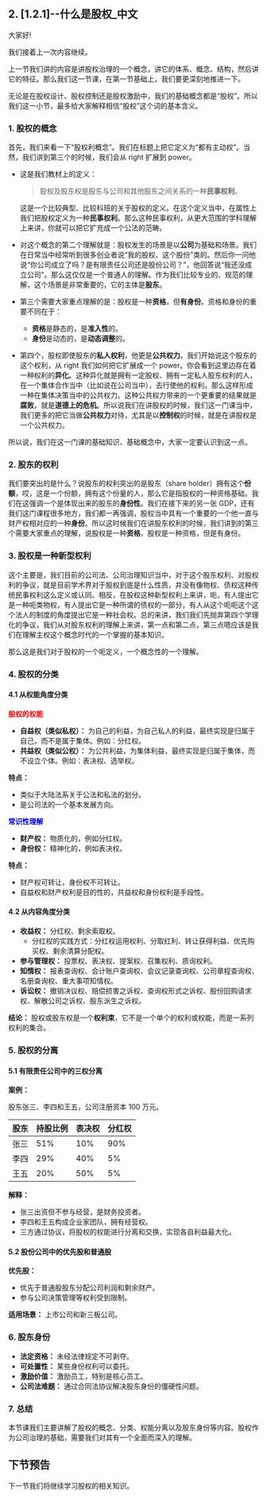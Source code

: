 ## 2. [1.2.1]--什么是股权_中文

大家好!

我们接着上一次内容继续。

上一节我们讲的内容是讲股权治理的一个概念，讲它的体系、概念、结构，然后讲它的特征。那么我们这一节课，在第一节基础上，我们要更深刻地推进一下。

无论是在股权设计、股权控制还是股权激励中，我们的基础概念都是“股权”。所以我们这一小节，最多给大家解释相信“股权”这个词的基本含义。

### 1. 股权的概念

首先，我们来看一下“股权利概念”。我们在标题上把它定义为“都有主动权”。当然，我们讲到第三个的时候，我们会从 right 扩展到 power。

*   这是我们教材上的定义：

    > 股权及股东权是股东与公司和其他股东之间关系的一种**民事权利**。

    这是一个比较典型、比较科班的关于股权的定义。在这个定义当中，在属性上我们把股权定义为一种**民事权利**。那么这种民事权利，从更大范围的学科理解上来讲，你就可以把它扩充成一个公法的范畴。
*   对这个概念的第二个理解就是：股权发生的场景是以**公司**为基础和场景。我们在日常当中经常听到很多创业者说“我的股权、这个股份”类的。然后你一问他说“你公司成立了吗？是有限责任公司还是股份公司？”，他回答说“我还没成立公司”。那么这仅仅是一个普通人的理解。作为我们比较专业的、规范的理解，这个场景是非常重要的，它的主体是**股东**。
*   第三个需要大家重点理解的是：股权是一种**资格**，但**有身份**。资格和身份的重要不同在于：
    *   **资格**是静态的，是**准入性**的。
    *   **身份**是动态的，是**动态调整**的。
*   第四个，股权即使股东的**私人权利**，他更是**公共权力**。我们开始说这个股东的这个权利，从 right 我们如何把它扩展成一个 power。你会看到这里边存在着一种权利的**异化**。这种异化就是拥有一定股权、拥有一定私人股东权利的人，在一个集体合作当中（比如说在公司当中），去行使他的权利，那么这样形成一种在集体决策当中的公共权力。这种公共权力带来的一个更重要的结果就是**腐败**，就是**道德上的危机**。所以说我们在讲股权的时候，我们这一门课当中，我们更多的把它当做**公共权力**对待，尤其是以**控制权**的时候，就是在讲股权是一个公共权力。

所以说，我们在这一门课的基础知识、基础概念中，大家一定要认识到这一点。

### 2. 股东的权利

我们要突出的是什么？说股东的权利突出的是股东（share holder）拥有这个**份额**，哎，这是一个份额，拥有这个份量的人，那么它是指股权的一种资格基础。我们在这强调一个是体现出来的股东的**身份性**。我们在接下来的另一张 GDP，还有我们这门课程很多地方，我们都一再强调，股权当中具有一个重要的一个他一直与财产权相对应的一种**身份**。所以这时候我们在讲股东权利的时候，我们讲到的第三个需要大家重点的理解，说股权是一种**资格**，股权是一种资格，但是有身份。

### 3. 股权是一种新型权利

这个主要是，我们目前的公司法、公司治理知识当中，对于这个股东权利、对股权利的争议，就是目前学术界对于股权到底是什么性质，并没有像物权、债权这种传统民事权利这么定义或认同。相反，在股权这种新型权利上来讲，呃，有人提出它是一种呃类物权，有人提出它是一种所谓的债权的一部分，有人从这个呃呃这个这个法人的制度的角度提出它是一种社会权。总的来讲，我们我们先抛弃第四个学理化的争议，我们从对股东权利的理解上来讲，第一点和第二点，第三点嗯应该是我们在理解主权这个概念时代的一个掌握的基本知识。

那么这是我们对于股权的一个呃定义，一个概念性的一个理解。

### 4. 股权的分类

#### 4.1 从权能角度分类

<span style="color:red">**股权的权能**</span>

*   **自益权（类似私权）：** 为自己的利益，为自己私人的利益，最终实现是归属于自己，而不是属于集体。例如：分红权。
*   **共益权（类似公权）：** 为公共利益，为集体利益，最终实现是归属于集体，而不设立个体。例如：表决权、选举权。

**特点：**

*   类似于大陆法系关于公法和私法的划分。
*   是公司法的一个基本发展方向。

<span style="color:blue">**常识性理解**</span>

*   **财产权：** 物质化的，例如分红权。
*   **身份权：** 精神化的，例如表决权。

**特点：**

*   财产权可转让，身份权不可转让。
*   自益权和财产权利是目的性的，共益权和身份权利是手段性。

#### 4.2 从内容角度分类

*   **收益权：** 分红权、剩余索取权。
    *   分红权的实践方式：分红权运用权利、分取红利、转让获得利益、优先购买权、剩余清算分配权。
*   **参与管理权：** 投票权、表决权、提案权、召集权利、质询权利。
*   **知情权：** 报表查询权、会计账户查询权、会议记录查询权、公司章程查询权、名册查询权、重大事项知情权。
*   **诉讼权：** 撤销决议权、赔偿损害之诉权、查询权形式之诉权、股份回购请求权、解散公司之诉权、股东派生之诉权。

**结论：** 股权或股东权是一个**权利束**，它不是一个单个的权利或权能，而是一系列权利的集合。

### 5. 股权的分离

#### 5.1 有限责任公司中的三权分离

**案例：**

股东张三、李四和王五，公司注册资本 100 万元。

| 股东 | 持股比例 | 表决权 | 分红权 |
| :---- | :-------- | :------ | :------ |
| 张三 | 51%       | 10%     | 90%     |
| 李四 | 29%       | 40%     | 5%      |
| 王五 | 20%       | 50%     | 5%      |

**解释：**

*   张三出资但不参与经营，是财务投资者。
*   李四和王五构成企业家团队，拥有经营权。
*   三方通过协议，将股权的权能进行分离和交换，实现各自利益最大化。

#### 5.2 股份公司中的优先股和普通股

**优先股：**

*   优先于普通股股东分配公司利润和剩余财产。
*   参与公司决策管理等权利受到限制。

**适用场景：** 上市公司和新三板公司。

### 6. 股东身份

*   **法定资格：** 未经法律规定不可剥夺。
*   **可处置性：** 某些身份权利可以委托。
*   **激励价值：** 激励员工，特别是核心员工。
*   **公司法难题：** 通过合同法协议解决股东身份的僵硬性问题。

### 7. 总结

本节课我们主要讲解了股权的概念、分类、权能分离以及股东身份等内容。股权作为公司治理的基础，需要我们对其有一个全面而深入的理解。

## 下节预告

下一节我们将继续学习股权的相关知识。 

